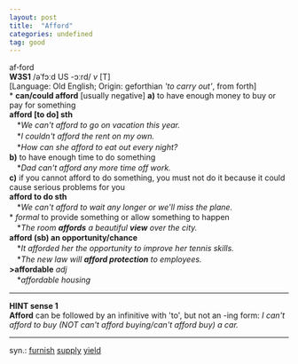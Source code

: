 ```yaml
---
layout: post
title:  "Afford"
categories: undefined
tag: good
---
```

<DIV style="MARGIN: 0px 0px 5px">af<B>·</B>ford<BR><B>W3S1</B> /əˈfɔːd US -ɔːrd/ <I>v</I> [T] <BR>[Language: Old English; Origin: geforthian <I>'to carry out'</I>, from forth]<BR>* <B>can/could afford</B> [usually negative] <B>a)</B> to have enough money to buy or pay for something<BR><B>afford [to do] sth</B><BR>　*<I>We can't afford to go on vacation this year.</I><BR>　*<I>I couldn't afford the rent on my own.</I><BR>　*<I>How can she afford to eat out every night?</I><BR><B>b)</B> to have enough time to do something<BR>　*<I>Dad can't afford any more time off work.</I><BR><B>c)</B> if you cannot afford to do something, you must not do it because it could cause serious problems for you<BR><B>afford to do sth</B><BR>　*<I>We can't afford to wait any longer or we'll miss the plane.</I><BR>* <I>formal</I> to provide something or allow something to happen<BR>　*<I>The room <B>affords</B> a beautiful <B>view</B> over the city.</I><BR><B>afford (sb) an opportunity/chance</B><BR>　*<I>It afforded her the opportunity to improve her tennis skills.</I><BR>　*<I>The new law will <B>afford protection</B> to employees.</I><BR><B>&gt;affordable</B> <I>adj</I><BR>　*<I>affordable housing</I>
<HR>
<B>HINT sense 1</B> <BR><B>Afford</B> can be followed by an infinitive with 'to', but not an -ing form: <I>I can't afford to buy (NOT can't afford buying/can't afford buy) a car.</I>
<HR>
</DIV>
<DIV style="MARGIN: 0px 0px 5px">
<DIV style="MARGIN: 4px 0px">syn.: <A href="{{ site.baseurl }}/furnish"><U>furnish</U></A> <A href="{{ site.baseurl }}/supply"><U>supply</U></A> <A href="{{ site.baseurl }}/yield"><U>yield</U></A></DIV></DIV>
